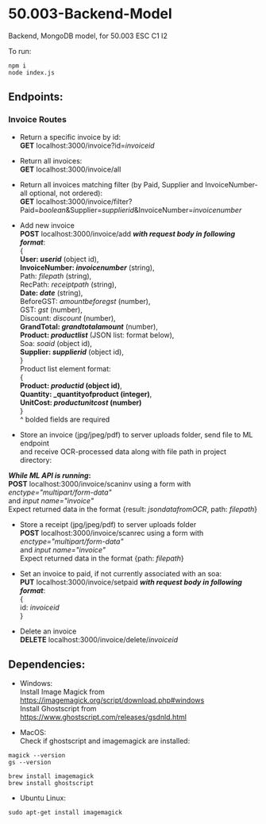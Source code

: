 # 50.003-Backend-Model
Backend, MongoDB model, for 50.003 ESC C1 I2

To run:<br />
```
npm i
node index.js
```

## Endpoints:
### Invoice Routes
+ Return a specific invoice by id:<br/>
**GET** localhost:3000/invoice?id=*invoiceid*

+ Return all invoices:<br/>
**GET** localhost:3000/invoice/all

+ Return all invoices matching filter (by Paid, Supplier and InvoiceNumber- all optional, not ordered):<br/>
**GET** localhost:3000/invoice/filter?Paid=*boolean*&Supplier=*supplierid*&InvoiceNumber=*invoicenumber*

+ Add new invoice<br/>
**POST** localhost:3000/invoice/add **_with request body in following format_**:<br/>
{<br/>
    **User: _userid_** (object id),<br/>
    **InvoiceNumber: _invoicenumber_** (string),<br/>
    Path: _filepath_ (string),<br/>
    RecPath: _receiptpath_ (string),<br/>
    **Date: _date_** (string),<br/>
    BeforeGST: _amountbeforegst_ (number),<br/>
    GST: _gst_ (number),<br/>
    Discount: _discount_ (number),<br/>
    **GrandTotal: _grandtotalamount_** (number),<br/>
    **Product: _productlist_** (JSON list: format below),<br/>
    Soa: _soaid_ (object id),<br/>
    **Supplier: _supplierid_** (object id),<br/>
}<br/>
Product list element format:<br />
{<br/>
    **Product: _productid_ (object id)**,<br/>
    **Quantity: _quantityofproduct (integer)**,<br/>
    **UnitCost: _productunitcost_ (number)**<br/>
}<br/>
^ bolded fields are required

+ Store an invoice (jpg/jpeg/pdf) to server uploads folder, send file to ML endpoint<br/>
and receive OCR-processed data along with file path in project directory:<br/>

**_While ML API is running_:**<br/>
**POST** localhost:3000/invoice/scaninv using a form with _enctype="multipart/form-data"_<br/>
and _input name="invoice"_<br/>
Expect returned data in the format {result: _jsondatafromOCR_, path: _filepath_}

+ Store a receipt (jpg/jpeg/pdf) to server uploads folder<br/>
**POST** localhost:3000/invoice/scanrec using a form with _enctype="multipart/form-data"_<br/>
and _input name="invoice"_<br/>
Expect returned data in the format {path: _filepath_}

+ Set an invoice to paid, if not currently associated with an soa:<br/>
**PUT** localhost:3000/invoice/setpaid **_with request body in following format_**:<br />
{<br/>
    id: _invoiceid_<br/>
}

+ Delete an invoice<br/>
**DELETE** localhost:3000/invoice/delete/_invoiceid_

## Dependencies:
+ Windows:<br/>
Install Image Magick from https://imagemagick.org/script/download.php#windows<br/>
Install Ghostscript from https://www.ghostscript.com/releases/gsdnld.html<br/>

+ MacOS:<br/>
Check if ghostscript and imagemagick are installed:<br/>
```
magick --version
gs --version
```
```
brew install imagemagick
brew install ghostscript
```
+ Ubuntu Linux:<br/>
```
sudo apt-get install imagemagick
```



